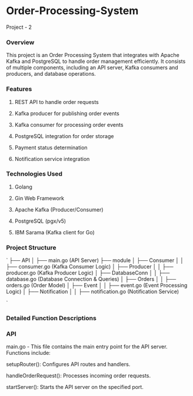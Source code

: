 # Order-Processing-System
Project - 2

### Overview

This project is an Order Processing System that integrates with Apache Kafka and PostgreSQL to handle order management efficiently. It consists of multiple components, including an API server, Kafka consumers and producers, and database operations.

### Features

1. REST API to handle order requests

2. Kafka producer for publishing order events

3. Kafka consumer for processing order events

4. PostgreSQL integration for order storage

5. Payment status determination

6. Notification service integration

### Technologies Used

1. Golang

2. Gin Web Framework

3. Apache Kafka (Producer/Consumer)

4. PostgreSQL (pgx/v5)

5. IBM Sarama (Kafka client for Go)

### Project Structure

`
├── API
│   ├── main.go (API Server)
├── module
│   ├── Consumer
│   │   ├── consumer.go (Kafka Consumer Logic)
│   ├── Producer
│   │   ├── producer.go (Kafka Producer Logic)
│   ├── DatabaseConn
│   │   ├── database.go (Database Connection & Queries)
│   ├── Orders
│   │   ├── orders.go (Order Model)
│   ├── Event
│   │   ├── event.go (Event Processing Logic)
│   ├── Notification
│   │   ├── notification.go (Notification Service)

`

### Detailed Function Descriptions

### API

main.go - This file contains the main entry point for the API server. Functions include:

setupRouter(): Configures API routes and handlers.

handleOrderRequest(): Processes incoming order requests.

startServer(): Starts the API server on the specified port.
